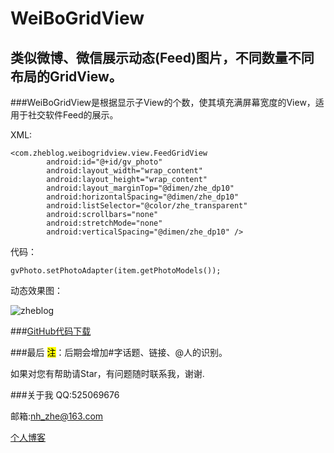 # WeiBoGridView
类似微博、微信展示动态(Feed)图片，不同数量不同布局的GridView。
---

###WeiBoGridView是根据显示子View的个数，使其填充满屏幕宽度的View，适用于社交软件Feed的展示。

XML:

```
<com.zheblog.weibogridview.view.FeedGridView
        android:id="@+id/gv_photo"
        android:layout_width="wrap_content"
        android:layout_height="wrap_content"
        android:layout_marginTop="@dimen/zhe_dp10"
        android:horizontalSpacing="@dimen/zhe_dp10"
        android:listSelector="@color/zhe_transparent"
        android:scrollbars="none"
        android:stretchMode="none"
        android:verticalSpacing="@dimen/zhe_dp10" />
```

代码：

```
gvPhoto.setPhotoAdapter(item.getPhotoModels());
```

动态效果图：

![zheblog](http://7xom0g.com1.z0.glb.clouddn.com/WeiBoGridView.gif)

###[GitHub代码下载](https://github.com/zhe525069676/WeiBoGridView)

###最后
<mark>注</mark>：后期会增加#字话题、链接、@人的识别。

如果对您有帮助请Star，有问题随时联系我，谢谢.

###关于我
QQ:525069676

邮箱:nh_zhe@163.com

[个人博客](www.zheblog.com)